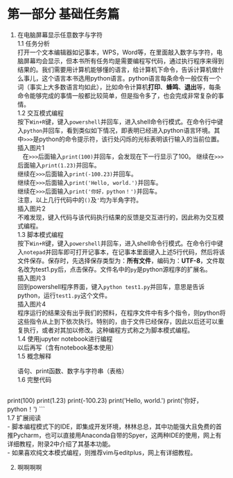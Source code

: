 # 第一部分 基础任务篇
1. 在电脑屏幕显示任意数字与字符  
    1.1 任务分析  
    打开一个文本编辑器如记事本，WPS，Word等，在里面敲入数字与字符，电脑屏幕均会显示，但本书所有任务均是需要编程写代码，通过执行程序来得到结果的。我们需要用计算机能够懂的语言，给计算机下命令，告诉计算机做什么事儿，这个语言本书选用python语言。python语言每条命令一般仅有一个词（事实上大多数语言均如此），比如命令计算机**打印**、**蜂鸣**、**退出**等，每条命令能够完成的事情一般都比较简单，但是指令多了，也会完成非常复杂的事情。  
    1.2 交互模式编程  
    按下`Win+R`键，键入`powershell`并回车，进入shell命令行模式。在命令行中键入`python`并回车，看到类似如下情况，即表明已经进入python语言环境。其中`>>>`是python的命令提示符，该行处闪烁的光标表明该行输入的当前位置。  
    插入图片1  
    在`>>>`后面输入`print(100)`并回车，会发现在下一行显示了100。 
    继续在`>>>`后面输入`print(1.23)`并回车。  
    继续在`>>>`后面输入`print(-100.23)`并回车。  
    继续在`>>>`后面输入`print('Hello, world.')`并回车。  
    继续在`>>>`后面输入`print('你好，python！')`并回车。  
    注意，以上几行代码中的`()`及`'`均为半角字符。  
    插入图片2  
    不难发现，键入代码与该代码执行结果的反馈是交互进行的，因此称为交互模式编程。  
    1.3 脚本模式编程  
    按下`Win+R`键，键入`powershell`并回车，进入shell命令行模式。在命令行中键入`notepad`并回车即可打开记事本，在记事本里面键入上述5行代码，然后将该文件保存。保存时，先选择保存类型为：**所有文件**，编码为：**UTF-8**，文件取名改为test1.py后，点击保存。文件名中的`py`是python源程序的扩展名。  
    插入图片3  
    回到powershell程序界面，键入`python test1.py`并回车，意思是告诉python，运行`test1.py`这个文件。  
    插入图片4  
    程序运行的结果没有出乎我们的预料，在程序文件中有多个指令，则python将这些指令从上到下依次执行。特别的，由于文件已经保存，因此以后还可以重复执行，或者对其加以修改。这种编程方式称之为脚本模式编程。  
    1.4 使用jupyter notebook进行编程  
    以后再写（含有notebook基本使用）  
    1.5 概念解释  
    
    语句、print函数、数字与字符串（表格）  
    1.6 完整代码  
    ``` python
print(100)
print(1.23)
print(-100.23)
print('Hello, world.')
print('你好，python！')
    ```  
    1.7 扩展阅读  
    - 脚本编程模式下的IDE，即集成开发环境，林林总总，其中功能强大且免费的首推Pycharm，也可以直接用Anaconda自带的Spyer，这两种IDE的使用，网上有详细教程，附录2中介绍了其基本功能。  
    - 如果喜欢纯文本模式编程，则推荐vim与editplus，网上有详细教程。  

2. 啊啊啊啊
